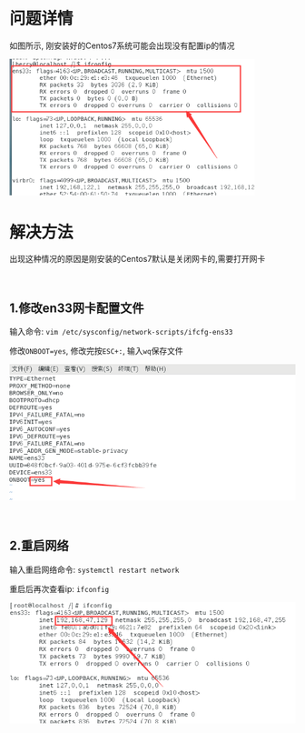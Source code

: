 # 问题详情

如图所示, 刚安装好的Centos7系统可能会出现没有配置ip的情况

<img src="centos7没有显示ip/image-20220908152624592.png" alt="image-20220908152624592" style="zoom:67%;" />	

<br>

# 解决方法

出现这种情况的原因是刚安装的Centos7默认是关闭网卡的,需要打开网卡

<br>

## 1.修改en33网卡配置文件

输入命令: `vim /etc/sysconfig/network-scripts/ifcfg-ens33` 

修改`ONBOOT=yes`, 修改完按`ESC+:`, 输入`wq`保存文件

![image-20220908153035207](centos7没有显示ip/image-20220908153035207.png)	

<br>

## 2.重启网络

输入重启网络命令: `systemctl restart network`

重启后再次查看ip: `ifconfig`

![image-20220908153351273](centos7没有显示ip/image-20220908153351273.png)	